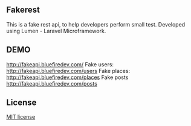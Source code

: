 ## Fakerest
This is a fake rest api, to help developers perform small test. Developed using Lumen - Laravel Microframework. 

## DEMO
 http://fakeapi.bluefiredev.com/
 Fake users:
 http://fakeapi.bluefiredev.com/users 
 Fake places:
 http://fakeapi.bluefiredev.com/places
 Fake posts
 http://fakeapi.bluefiredev.com/posts
 
## License

[MIT license](http://opensource.org/licenses/MIT)

